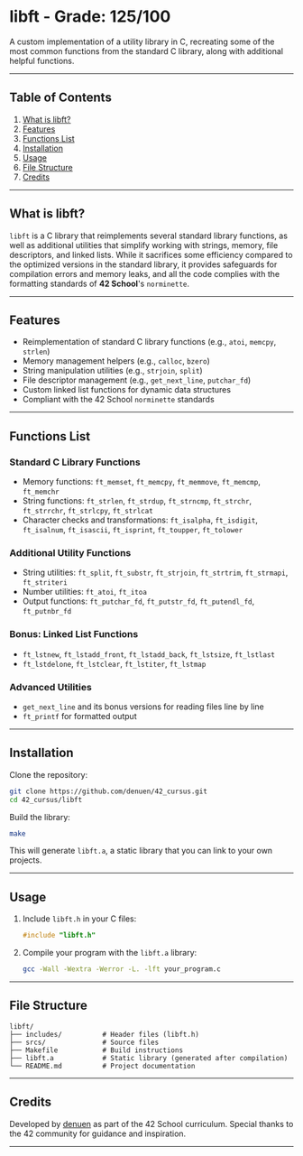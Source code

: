 # libft - Grade: 125/100
A custom implementation of a utility library in C, recreating some of the most common functions from the standard C library, along with additional helpful functions.

---

## Table of Contents
1. [What is libft?](#what-is-libft)
2. [Features](#features)
3. [Functions List](#functions-list)
4. [Installation](#installation)
5. [Usage](#usage)
6. [File Structure](#file-structure)
7. [Credits](#credits)

---

## What is libft?
`libft` is a C library that reimplements several standard library functions, as well as additional utilities that simplify working with strings, memory, file descriptors, and linked lists.
While it sacrifices some efficiency compared to the optimized versions in the standard library, it provides safeguards for compilation errors and memory leaks, and all the code complies with the formatting standards of **42 School**'s `norminette`.

---

## Features
- Reimplementation of standard C library functions (e.g., `atoi`, `memcpy`, `strlen`)
- Memory management helpers (e.g., `calloc`, `bzero`)
- String manipulation utilities (e.g., `strjoin`, `split`)
- File descriptor management (e.g., `get_next_line`, `putchar_fd`)
- Custom linked list functions for dynamic data structures
- Compliant with the 42 School `norminette` standards

---

## Functions List

### Standard C Library Functions
- Memory functions: `ft_memset`, `ft_memcpy`, `ft_memmove`, `ft_memcmp`, `ft_memchr`
- String functions: `ft_strlen`, `ft_strdup`, `ft_strncmp`, `ft_strchr`, `ft_strrchr`, `ft_strlcpy`, `ft_strlcat`
- Character checks and transformations: `ft_isalpha`, `ft_isdigit`, `ft_isalnum`, `ft_isascii`, `ft_isprint`, `ft_toupper`, `ft_tolower`

### Additional Utility Functions
- String utilities: `ft_split`, `ft_substr`, `ft_strjoin`, `ft_strtrim`, `ft_strmapi`, `ft_striteri`
- Number utilities: `ft_atoi`, `ft_itoa`
- Output functions: `ft_putchar_fd`, `ft_putstr_fd`, `ft_putendl_fd`, `ft_putnbr_fd`

### Bonus: Linked List Functions
- `ft_lstnew`, `ft_lstadd_front`, `ft_lstadd_back`, `ft_lstsize`, `ft_lstlast`
- `ft_lstdelone`, `ft_lstclear`, `ft_lstiter`, `ft_lstmap`

### Advanced Utilities
- `get_next_line` and its bonus versions for reading files line by line
- `ft_printf` for formatted output

---

## Installation

Clone the repository:
```bash
git clone https://github.com/denuen/42_cursus.git
cd 42_cursus/libft
```

Build the library:
```bash
make
```

This will generate `libft.a`, a static library that you can link to your own projects.

---

## Usage

1. Include `libft.h` in your C files:
   ```c
   #include "libft.h"
   ```

2. Compile your program with the `libft.a` library:
   ```bash
   gcc -Wall -Wextra -Werror -L. -lft your_program.c
   ```

---

## File Structure
```
libft/
├── includes/          # Header files (libft.h)
├── srcs/              # Source files
├── Makefile           # Build instructions
├── libft.a            # Static library (generated after compilation)
└── README.md          # Project documentation
```

---

## Credits
Developed by [denuen](https://github.com/denuen) as part of the 42 School curriculum.
Special thanks to the 42 community for guidance and inspiration.

---

